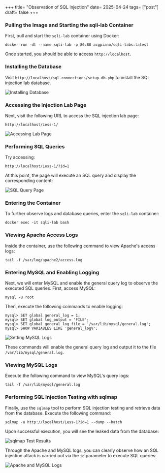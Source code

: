 +++
title= "Observation of SQL Injection"
date= 2025-04-24
tags= ["post"]
draft= false
+++


### Pulling the Image and Starting the sqli-lab Container

First, pull and start the `sqli-lab` container using Docker:

```
docker run -dt --name sqli-lab -p 80:80 acgpiano/sqli-labs:latest
```

Once started, you should be able to access `http://localhost`.

### Installing the Database

Visit `http://localhost/sql-connections/setup-db.php` to install the SQL injection lab database.

![Installing Database](./../assets/image-20250423224246712.png)

### Accessing the Injection Lab Page

Next, visit the following URL to access the SQL injection lab page:

```
http://localhost/Less-1/
```

![Accessing Lab Page](../assets/image-20250423224332261.png)

### Performing SQL Queries

Try accessing:

```
http://localhost/Less-1/?id=1
```

At this point, the page will execute an SQL query and display the corresponding content:

![SQL Query Page](../assets/image-20250423224359700.png)

### Entering the Container

To further observe logs and database queries, enter the `sqli-lab` container:

```
docker exec -it sqli-lab bash
```

### Viewing Apache Access Logs

Inside the container, use the following command to view Apache's access logs:

```
tail -f /var/log/apache2/access.log
```

### Entering MySQL and Enabling Logging

Next, we will enter MySQL and enable the general query log to observe the executed SQL queries. First, access MySQL:

```
mysql -u root
```

Then, execute the following commands to enable logging:

```
mysql> SET global general_log = 1;
mysql> SET global log_output = 'FILE';
mysql> SET global general_log_file = '/var/lib/mysql/general.log';
mysql> SHOW VARIABLES LIKE 'general_log%';
```

![Setting MySQL Logs](../assets/image-20250423232035055.png)

These commands will enable the general query log and output it to the file `/var/lib/mysql/general.log`.

### Viewing MySQL Logs

Execute the following command to view MySQL's query logs:

```
tail -f /var/lib/mysql/general.log
```

### Performing SQL Injection Testing with sqlmap

Finally, use the `sqlmap` tool to perform SQL injection testing and retrieve data from the database. Execute the following command:

```
sqlmap -u http://localhost/Less-1?id=1 --dump --batch
```

Upon successful execution, you will see the leaked data from the database:

![sqlmap Test Results](../assets/image-20250423231015136.png)

Through the Apache and MySQL logs, you can clearly observe how an SQL injection attack is carried out via the `id` parameter to execute SQL queries:

![Apache and MySQL Logs](../assets/image-20250423230352032.png)